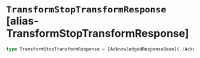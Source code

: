 # `TransformStopTransformResponse` [alias-TransformStopTransformResponse]
```typescript
type TransformStopTransformResponse = [AcknowledgedResponseBase](./AcknowledgedResponseBase.md);
```
